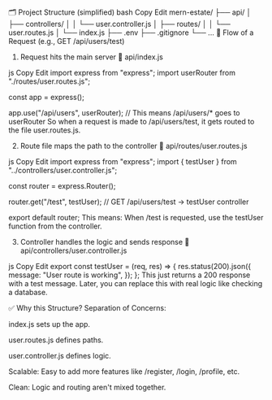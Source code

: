 🗂 Project Structure (simplified)
bash
Copy
Edit
mern-estate/
├── api/
│ ├── controllers/
│ │ └── user.controller.js
│ ├── routes/
│ │ └── user.routes.js
│ └── index.js
├── .env
├── .gitignore
└── ...
🧭 Flow of a Request (e.g., GET /api/users/test)

1. Request hits the main server
   📄 api/index.js

js
Copy
Edit
import express from "express";
import userRouter from "./routes/user.routes.js";

const app = express();

app.use("/api/users", userRouter); // This means /api/users/\* goes to userRouter
So when a request is made to /api/users/test, it gets routed to the file user.routes.js.

2. Route file maps the path to the controller
   📄 api/routes/user.routes.js

js
Copy
Edit
import express from "express";
import { testUser } from "../controllers/user.controller.js";

const router = express.Router();

router.get("/test", testUser); // GET /api/users/test -> testUser controller

export default router;
This means: When /test is requested, use the testUser function from the controller.

3. Controller handles the logic and sends response
   📄 api/controllers/user.controller.js

js
Copy
Edit
export const testUser = (req, res) => {
res.status(200).json({
message: "User route is working",
});
};
This just returns a 200 response with a test message. Later, you can replace this with real logic like checking a database.

✅ Why this Structure?
Separation of Concerns:

index.js sets up the app.

user.routes.js defines paths.

user.controller.js defines logic.

Scalable: Easy to add more features like /register, /login, /profile, etc.

Clean: Logic and routing aren't mixed together.
